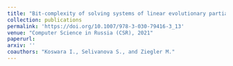 ```yaml
---
title: "Bit-complexity of solving systems of linear evolutionary partial differential equations"
collection: publications
permalink: 'https://doi.org/10.1007/978-3-030-79416-3_13'
venue: "Computer Science in Russia (CSR), 2021"
paperurl:
arxiv: ''
coauthors: "Koswara I., Selivanova S., and Ziegler M."
---
```



